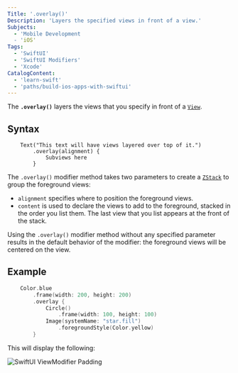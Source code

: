 ```yaml
---
Title: '.overlay()'
Description: 'Layers the specified views in front of a view.'
Subjects:
  - 'Mobile Development
  - 'iOS'
Tags:
  - 'SwiftUI'
  - 'SwiftUI Modifiers'
  - 'Xcode'
CatalogContent:
  - 'learn-swift'
  - 'paths/build-ios-apps-with-swiftui'
---
```


The **`.overlay()`** layers the views that you specify in front of a [`View`](https://www.codecademy.com/resources/docs/swiftui/views).

## Syntax

```pseudo
	Text("This text will have views layered over top of it.")
		.overlay(alignment) {
			Subviews here
		}
```

The `.overlay()` modifier method takes two parameters to create a [`ZStack`](https://www.codecademy.com/resources/docs/swiftui/views/terms/zstack) to group the foreground views:

- `alignment` specifies where to position the foreground views.
- `content` is used to declare the views to add to the foreground, stacked in the order you list them. The last view that you list appears at the front of the stack.

Using the `.overlay()` modifier method without any specified parameter results in the default behavior of the modifier: the foreground views will be centered on the view.

## Example

```swift
	Color.blue
		.frame(width: 200, height: 200)
		.overlay {
			Circle()
				.frame(width: 100, height: 100)
			Image(systemName: "star.fill")
				.foregroundStyle(Color.yellow)
		}
```

This will display the following:

![SwiftUI ViewModifier Padding](https://raw.githubusercontent.com/Codecademy/docs/main/media/swiftui-overlay.png)